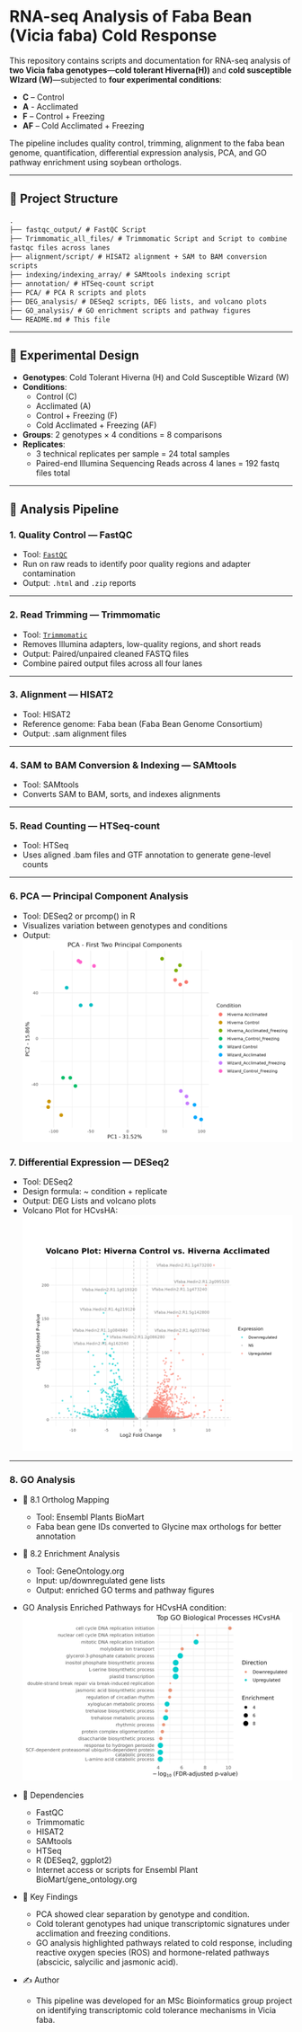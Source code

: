 # RNA-seq Analysis of Faba Bean (Vicia faba) Cold Response

This repository contains scripts and documentation for RNA-seq analysis of **two Vicia faba genotypes**—**cold tolerant Hiverna(H))** and **cold susceptible WIzard (W)**—subjected to **four experimental conditions**:

- **C** – Control
- **A** - Acclimated
- **F** – Control + Freezing
- **AF** – Cold Acclimated + Freezing

The pipeline includes quality control, trimming, alignment to the faba bean genome, quantification, differential expression analysis, PCA, and GO pathway enrichment using soybean orthologs.

---

## 📂 Project Structure

```text
.
├── fastqc_output/ # FastQC Script
├── Trimmomatic_all_files/ # Trimmomatic Script and Script to combine fastqc files across lanes
├── alignment/script/ # HISAT2 alignment + SAM to BAM conversion scripts
├── indexing/indexing_array/ # SAMtools indexing script
├── annotation/ # HTSeq-count script
├── PCA/ # PCA R scripts and plots
├── DEG_analysis/ # DESeq2 scripts, DEG lists, and volcano plots
├── GO_analysis/ # GO enrichment scripts and pathway figures
└── README.md # This file
```

---

## 🧪 Experimental Design

- **Genotypes**: Cold Tolerant Hiverna (H) and Cold Susceptible Wizard (W)
- **Conditions**:
  - Control (C)
  - Acclimated (A)
  - Control + Freezing (F)
  - Cold Acclimated + Freezing (AF)
- **Groups**: 2 genotypes × 4 conditions = 8 comparisons
- **Replicates**: 
    - 3 technical replicates per sample = 24 total samples
    - Paired-end Illumina Sequencing Reads across 4 lanes = 192 fastq files total

---

## 🔬 Analysis Pipeline

### 1. Quality Control — FastQC

- Tool: [`FastQC`](https://www.bioinformatics.babraham.ac.uk/projects/fastqc/)
- Run on raw reads to identify poor quality regions and adapter contamination
- Output: `.html` and `.zip` reports

---

### 2. Read Trimming — Trimmomatic

- Tool: [`Trimmomatic`](http://www.usadellab.org/cms/?page=trimmomatic)
- Removes Illumina adapters, low-quality regions, and short reads
- Output: Paired/unpaired cleaned FASTQ files
- Combine paired output files across all four lanes

--- 

### 3. Alignment — HISAT2

- Tool: HISAT2
- Reference genome: Faba bean (Faba Bean Genome Consortium)
- Output: .sam alignment files

--- 

### 4. SAM to BAM Conversion & Indexing — SAMtools

- Tool: SAMtools
- Converts SAM to BAM, sorts, and indexes alignments

--- 

### 5. Read Counting — HTSeq-count

- Tool: HTSeq
- Uses aligned .bam files and GTF annotation to generate gene-level counts

---

### 6. PCA — Principal Component Analysis

- Tool: DESeq2 or prcomp() in R
- Visualizes variation between genotypes and conditions
- Output:
![PCA plot showing sample clustering](PCA/pca_plot.png)

### 7. Differential Expression — DESeq2

- Tool: DESeq2
- Design formula: ~ condition + replicate 
- Output: DEG Lists and volcano plots
- Volcano Plot for HCvsHA:
![Volcano Plot for HCvsHA](DEG_analysis/volcano_plot_HCvsHA.png)

---

### 8. GO Analysis

- 🧬 8.1 Ortholog Mapping
    - Tool: Ensembl Plants BioMart
    - Faba bean gene IDs converted to Glycine max orthologs for better annotation

- 🌱 8.2 Enrichment Analysis
    - Tool: GeneOntology.org
    - Input: up/downregulated gene lists
    - Output: enriched GO terms and pathway figures

- GO Analysis Enriched Pathways for HCvsHA condition:
![GO Analysis HCvsHA](GO_analysis/HCvsHA/GO_dotplot_HCvsHA.png)

- 📎 Dependencies
    - FastQC
    - Trimmomatic
    - HISAT2
    - SAMtools
    - HTSeq
    - R (DESeq2, ggplot2)
    - Internet access or scripts for Ensembl Plant BioMart/gene_ontology.org

- 🧠 Key Findings
    - PCA showed clear separation by genotype and condition.
    - Cold tolerant genotypes had unique transcriptomic signatures under acclimation and freezing conditions.
    - GO analysis highlighted pathways related to cold response, including reactive oxygen species (ROS) and hormone-related pathways (abscicic, salycilic and jasmonic acid). 

- ✍️ Author
    - This pipeline was developed for an MSc Bioinformatics group project on identifying transcriptomic cold tolerance mechanisms in Vicia faba.


